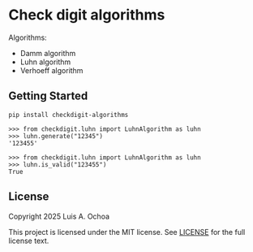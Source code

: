 # Check digit algorithms

Algorithms:

* Damm algorithm
* Luhn algorithm
* Verhoeff algorithm

## Getting Started

```
pip install checkdigit-algorithms
```

```
>>> from checkdigit.luhn import LuhnAlgorithm as luhn
>>> luhn.generate("12345")
'123455'
```

```
>>> from checkdigit.luhn import LuhnAlgorithm as luhn
>>> luhn.is_valid("123455")
True
```

## License

Copyright 2025 Luis A. Ochoa

This project is licensed under the MIT license.
See [LICENSE](LICENSE) for the full license text.
